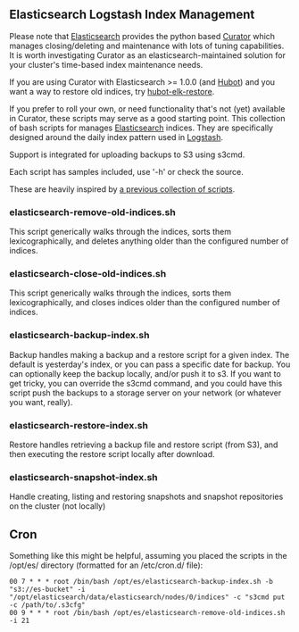 ## Elasticsearch Logstash Index Management

Please note that [Elasticsearch](http://github.com/elasticsearch) provides the python based [Curator](http://github.com/elasticsearch/curator) which manages closing/deleting and maintenance with lots of tuning capabilities. It is worth investigating Curator as an elasticsearch-maintained solution for your cluster's time-based index maintenance needs.

If you are using Curator with Elasticsearch >= 1.0.0 (and [Hubot](https://hubot.github.com/)) and you want a way to restore old indices, try [hubot-elk-restore](https://github.com/imperialwicket/hubot-elk-restore).

If you prefer to roll your own, or need functionality that's not (yet) available in Curator, these scripts may serve as a good starting point. This collection of bash scripts for manages [Elasticsearch](http://www.elasticsearch.org) indices. They are specifically designed around the daily index pattern used in [Logstash](http://logstash.net).

Support is integrated for uploading backups to S3 using s3cmd.

Each script has samples included, use '-h' or check the source.

These are heavily inspired by [a previous collection of scripts](http://tech.superhappykittymeow.com/?p=296).

### elasticsearch-remove-old-indices.sh

This script generically walks through the indices, sorts them lexicographically, and deletes anything older than the configured number of indices.

### elasticsearch-close-old-indices.sh

This script generically walks through the indices, sorts them lexicographically, and closes indices older than the configured number of indices.

### elasticsearch-backup-index.sh

Backup handles making a backup and a restore script for a given index. The default is yesterday's index, or you can pass a specific date for backup. You can optionally keep the backup locally, and/or push it to s3. If you want to get tricky, you can override the s3cmd command, and you could have this script push the backups to a storage server on your network (or whatever you want, really).

### elasticsearch-restore-index.sh

Restore handles retrieving a backup file and restore script (from S3), and then executing the restore script locally after download.

### elasticsearch-snapshot-index.sh

Handle creating, listing and restoring snapshots and snapshot repositories on the cluster (not locally)

## Cron

Something like this might be helpful, assuming you placed the scripts in the /opt/es/ directory (formatted for an /etc/cron.d/ file):

    00 7 * * * root /bin/bash /opt/es/elasticsearch-backup-index.sh -b "s3://es-bucket" -i "/opt/elasticsearch/data/elasticsearch/nodes/0/indices" -c "s3cmd put -c /path/to/.s3cfg"
    00 9 * * * root /bin/bash /opt/es/elasticsearch-remove-old-indices.sh -i 21



